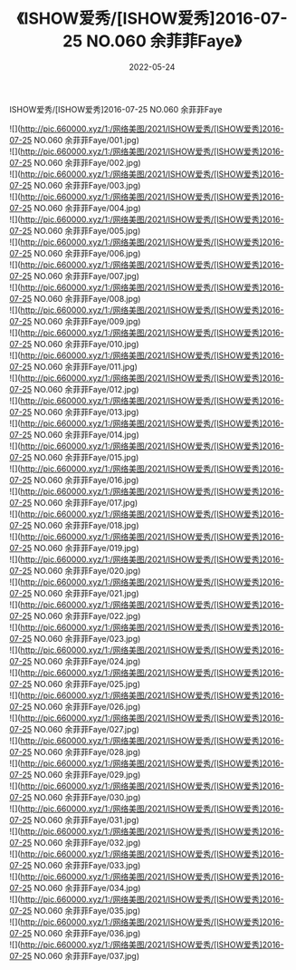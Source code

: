 ﻿---
layout: post
title:  《ISHOW爱秀/[ISHOW爱秀]2016-07-25 NO.060 余菲菲Faye》
date:   2022-05-24
img: http://pic.660000.xyz/1:/网络美图/2021/ISHOW爱秀/[ISHOW爱秀]2016-07-25 NO.060 余菲菲Faye/000.jpg
categories: [美女, 清纯, 唯美]
---

ISHOW爱秀/[ISHOW爱秀]2016-07-25 NO.060 余菲菲Faye

 ![](http://pic.660000.xyz/1:/网络美图/2021/ISHOW爱秀/[ISHOW爱秀]2016-07-25 NO.060 余菲菲Faye/001.jpg) <br>![](http://pic.660000.xyz/1:/网络美图/2021/ISHOW爱秀/[ISHOW爱秀]2016-07-25 NO.060 余菲菲Faye/002.jpg) <br>![](http://pic.660000.xyz/1:/网络美图/2021/ISHOW爱秀/[ISHOW爱秀]2016-07-25 NO.060 余菲菲Faye/003.jpg) <br>![](http://pic.660000.xyz/1:/网络美图/2021/ISHOW爱秀/[ISHOW爱秀]2016-07-25 NO.060 余菲菲Faye/004.jpg) <br>![](http://pic.660000.xyz/1:/网络美图/2021/ISHOW爱秀/[ISHOW爱秀]2016-07-25 NO.060 余菲菲Faye/005.jpg) <br>![](http://pic.660000.xyz/1:/网络美图/2021/ISHOW爱秀/[ISHOW爱秀]2016-07-25 NO.060 余菲菲Faye/006.jpg) <br>![](http://pic.660000.xyz/1:/网络美图/2021/ISHOW爱秀/[ISHOW爱秀]2016-07-25 NO.060 余菲菲Faye/007.jpg) <br>![](http://pic.660000.xyz/1:/网络美图/2021/ISHOW爱秀/[ISHOW爱秀]2016-07-25 NO.060 余菲菲Faye/008.jpg) <br>![](http://pic.660000.xyz/1:/网络美图/2021/ISHOW爱秀/[ISHOW爱秀]2016-07-25 NO.060 余菲菲Faye/009.jpg) <br>![](http://pic.660000.xyz/1:/网络美图/2021/ISHOW爱秀/[ISHOW爱秀]2016-07-25 NO.060 余菲菲Faye/010.jpg) <br>![](http://pic.660000.xyz/1:/网络美图/2021/ISHOW爱秀/[ISHOW爱秀]2016-07-25 NO.060 余菲菲Faye/011.jpg) <br>![](http://pic.660000.xyz/1:/网络美图/2021/ISHOW爱秀/[ISHOW爱秀]2016-07-25 NO.060 余菲菲Faye/012.jpg) <br>![](http://pic.660000.xyz/1:/网络美图/2021/ISHOW爱秀/[ISHOW爱秀]2016-07-25 NO.060 余菲菲Faye/013.jpg) <br>![](http://pic.660000.xyz/1:/网络美图/2021/ISHOW爱秀/[ISHOW爱秀]2016-07-25 NO.060 余菲菲Faye/014.jpg) <br>![](http://pic.660000.xyz/1:/网络美图/2021/ISHOW爱秀/[ISHOW爱秀]2016-07-25 NO.060 余菲菲Faye/015.jpg) <br>![](http://pic.660000.xyz/1:/网络美图/2021/ISHOW爱秀/[ISHOW爱秀]2016-07-25 NO.060 余菲菲Faye/016.jpg) <br>![](http://pic.660000.xyz/1:/网络美图/2021/ISHOW爱秀/[ISHOW爱秀]2016-07-25 NO.060 余菲菲Faye/017.jpg) <br>![](http://pic.660000.xyz/1:/网络美图/2021/ISHOW爱秀/[ISHOW爱秀]2016-07-25 NO.060 余菲菲Faye/018.jpg) <br>![](http://pic.660000.xyz/1:/网络美图/2021/ISHOW爱秀/[ISHOW爱秀]2016-07-25 NO.060 余菲菲Faye/019.jpg) <br>![](http://pic.660000.xyz/1:/网络美图/2021/ISHOW爱秀/[ISHOW爱秀]2016-07-25 NO.060 余菲菲Faye/020.jpg) <br>![](http://pic.660000.xyz/1:/网络美图/2021/ISHOW爱秀/[ISHOW爱秀]2016-07-25 NO.060 余菲菲Faye/021.jpg) <br>![](http://pic.660000.xyz/1:/网络美图/2021/ISHOW爱秀/[ISHOW爱秀]2016-07-25 NO.060 余菲菲Faye/022.jpg) <br>![](http://pic.660000.xyz/1:/网络美图/2021/ISHOW爱秀/[ISHOW爱秀]2016-07-25 NO.060 余菲菲Faye/023.jpg) <br>![](http://pic.660000.xyz/1:/网络美图/2021/ISHOW爱秀/[ISHOW爱秀]2016-07-25 NO.060 余菲菲Faye/024.jpg) <br>![](http://pic.660000.xyz/1:/网络美图/2021/ISHOW爱秀/[ISHOW爱秀]2016-07-25 NO.060 余菲菲Faye/025.jpg) <br>![](http://pic.660000.xyz/1:/网络美图/2021/ISHOW爱秀/[ISHOW爱秀]2016-07-25 NO.060 余菲菲Faye/026.jpg) <br>![](http://pic.660000.xyz/1:/网络美图/2021/ISHOW爱秀/[ISHOW爱秀]2016-07-25 NO.060 余菲菲Faye/027.jpg) <br>![](http://pic.660000.xyz/1:/网络美图/2021/ISHOW爱秀/[ISHOW爱秀]2016-07-25 NO.060 余菲菲Faye/028.jpg) <br>![](http://pic.660000.xyz/1:/网络美图/2021/ISHOW爱秀/[ISHOW爱秀]2016-07-25 NO.060 余菲菲Faye/029.jpg) <br>![](http://pic.660000.xyz/1:/网络美图/2021/ISHOW爱秀/[ISHOW爱秀]2016-07-25 NO.060 余菲菲Faye/030.jpg) <br>![](http://pic.660000.xyz/1:/网络美图/2021/ISHOW爱秀/[ISHOW爱秀]2016-07-25 NO.060 余菲菲Faye/031.jpg) <br>![](http://pic.660000.xyz/1:/网络美图/2021/ISHOW爱秀/[ISHOW爱秀]2016-07-25 NO.060 余菲菲Faye/032.jpg) <br>![](http://pic.660000.xyz/1:/网络美图/2021/ISHOW爱秀/[ISHOW爱秀]2016-07-25 NO.060 余菲菲Faye/033.jpg) <br>![](http://pic.660000.xyz/1:/网络美图/2021/ISHOW爱秀/[ISHOW爱秀]2016-07-25 NO.060 余菲菲Faye/034.jpg) <br>![](http://pic.660000.xyz/1:/网络美图/2021/ISHOW爱秀/[ISHOW爱秀]2016-07-25 NO.060 余菲菲Faye/035.jpg) <br>![](http://pic.660000.xyz/1:/网络美图/2021/ISHOW爱秀/[ISHOW爱秀]2016-07-25 NO.060 余菲菲Faye/036.jpg) <br>![](http://pic.660000.xyz/1:/网络美图/2021/ISHOW爱秀/[ISHOW爱秀]2016-07-25 NO.060 余菲菲Faye/037.jpg) <br>